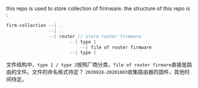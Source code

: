 this repo is used to store collection of firmware.
the structure of this repo is :
```c
firm-collection --| .
                --| ..
                --| router // store router firmware
                        --| type 1
                            --| file of router firmware
                        --| type 2
```
文件结构中，`type 1 / type 2`按照厂商分类，`file of router firmare`直接是路由的文件。文件的命名格式待定？
`2020928-20201003`收集路由器的固件，其他时间待定。

